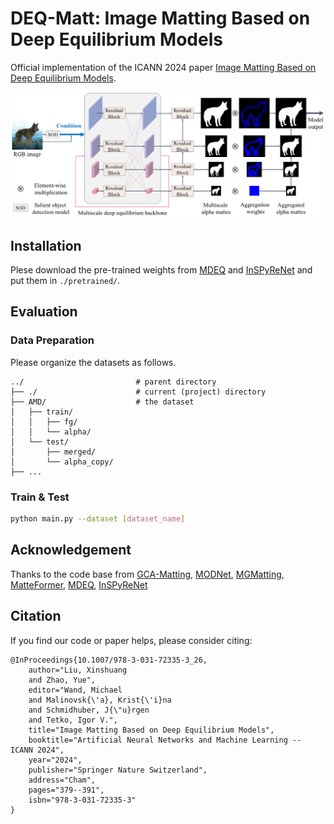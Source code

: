 # DEQ-Matt: Image Matting Based on Deep Equilibrium Models

Official implementation of the ICANN 2024 paper [Image Matting Based on Deep Equilibrium Models](https://link.springer.com/chapter/10.1007/978-3-031-72335-3_26). 

<p align="middle">
    <img src="illustration.png">
</p>

## Installation
Plese download the pre-trained weights from [MDEQ](https://github.com/locuslab/mdeq) and [InSPyReNet](https://github.com/plemeri/InSPyReNet) and put them in `./pretrained/`.

## Evaluation
### Data Preparation
Please organize the datasets as follows.

    ../                         # parent directory
    ├── ./                      # current (project) directory
    ├── AMD/                    # the dataset
    │   ├── train/
    │   │   ├── fg/
    │   │   └── alpha/
    │   └── test/           
    │       ├── merged/
    │       └── alpha_copy/
    ├── ...

### Train & Test
    
```sh
python main.py --dataset [dataset_name]
```

## Acknowledgement
Thanks to the code base from [GCA-Matting](https://github.com/Yaoyi-Li/GCA-Matting), [MODNet](https://github.com/ZHKKKe/MODNet), [MGMatting](https://github.com/yucornetto/MGMatting), [MatteFormer](https://github.com/webtoon/matteformer), [MDEQ](https://github.com/locuslab/mdeq), [InSPyReNet](https://github.com/plemeri/InSPyReNet)

## Citation
If you find our code or paper helps, please consider citing:
```
@InProceedings{10.1007/978-3-031-72335-3_26,
    author="Liu, Xinshuang
    and Zhao, Yue",
    editor="Wand, Michael
    and Malinovsk{\'a}, Krist{\'i}na
    and Schmidhuber, J{\"u}rgen
    and Tetko, Igor V.",
    title="Image Matting Based on Deep Equilibrium Models",
    booktitle="Artificial Neural Networks and Machine Learning -- ICANN 2024",
    year="2024",
    publisher="Springer Nature Switzerland",
    address="Cham",
    pages="379--391",
    isbn="978-3-031-72335-3"
}
```
